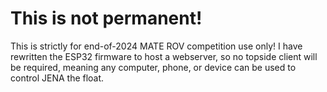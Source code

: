 # This is not permanent!
This is strictly for end-of-2024 MATE ROV competition use only! I have rewritten the ESP32 firmware to host a webserver, so no topside client will be required, meaning any computer, phone, or device can be used to control JENA the float.
